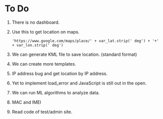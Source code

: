 # To Do 

1. There is no dashboard. 

2. Use this to get location on maps.

   ```
   'https://www.google.com/maps/place/' + var_lat.strip(' deg') + '+' + var_lon.strip(' deg')
   ```

3. We can generate KML file to save location. (standard format)

4. We can create more templates.

4. IP address bug and get location by IP address. 

5. Yet to implement load_error and JavaScript is still out in the open. 

7. We can run ML algorithms to analyze data.  

8. MAC and IMEI

5. Read code of test/admin site.